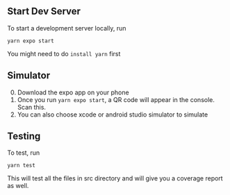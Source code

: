 ## Start Dev Server

To start a development server locally, run

    yarn expo start

You might need to do `install yarn` first

## Simulator

0. Download the expo app on your phone
1. Once you run `yarn expo start`, a QR code will appear in the console. Scan this.
2. You can also choose xcode or android studio simulator to simulate

## Testing

To test, run

    yarn test

This will test all the files in src directory and will give you a coverage report as well.
